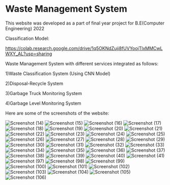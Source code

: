 # Waste Management System

This website was developed as a part of final year project for B.E(Computer Engineering) 2022

Classification Model:

https://colab.research.google.com/drive/1q5OKNdZuji8fUVYoojTlxMMCwLWXY_AL?usp=sharing

Waste Management System with different services integrated as follows:

1)Waste Classification System (Using CNN Model)

2)Disposal-Recycle System

3)Garbage Truck Monitoring System

4)Garbage Level Monitoring System

Here are some of the screenshots of the website:

![Screenshot (14)](https://user-images.githubusercontent.com/60510325/159985771-584b8562-f2bb-45fa-995c-a63bf99d0083.png)
![Screenshot (15)](https://user-images.githubusercontent.com/60510325/159985788-00812bd8-2813-4070-aa0c-a821d92ab387.png)
![Screenshot (16)](https://user-images.githubusercontent.com/60510325/159985794-05274535-cf78-4ef2-8a72-49643289fbe7.png)
![Screenshot (17)](https://user-images.githubusercontent.com/60510325/159985803-a4bb3b8e-8d41-4838-80b2-51dac787c537.png)
![Screenshot (18)](https://user-images.githubusercontent.com/60510325/159985812-3a4ebf4d-235d-4c99-b76f-81de904fdf1f.png)
![Screenshot (19)](https://user-images.githubusercontent.com/60510325/159985828-e4f8884b-ea9c-435b-b8ec-ac3f3fad6d30.png)
![Screenshot (20)](https://user-images.githubusercontent.com/60510325/159985830-4a703ea9-7386-443f-aa1a-8f63d70531f8.png)
![Screenshot (21)](https://user-images.githubusercontent.com/60510325/159985842-69659ad4-ad3b-45c4-976f-d08434422329.png)
![Screenshot (22)](https://user-images.githubusercontent.com/60510325/159985846-4fee4e44-ae52-4ab6-acb0-79ce6d66b34f.png)
![Screenshot (23)](https://user-images.githubusercontent.com/60510325/159985856-b13f54c0-373b-425f-8f9a-44e4438044df.png)
![Screenshot (24)](https://user-images.githubusercontent.com/60510325/159985865-5994b0f5-793c-4928-9a53-99d93cca2010.png)
![Screenshot (25)](https://user-images.githubusercontent.com/60510325/159985871-f0ffb0ca-5b40-4cbe-be34-95c49ed92f5a.png)
![Screenshot (26)](https://user-images.githubusercontent.com/60510325/159985874-0f7e8f46-16f6-4b99-bc90-f2479e84e02f.png)
![Screenshot (27)](https://user-images.githubusercontent.com/60510325/159985876-3bfc43b4-20c3-4c88-aee9-687b1780f404.png)
![Screenshot (28)](https://user-images.githubusercontent.com/60510325/159985878-684072a6-7f04-402f-8573-75723dd4bdad.png)
![Screenshot (29)](https://user-images.githubusercontent.com/60510325/159985882-22860df0-ebe6-46a9-8cb4-55dc3310fe78.png)
![Screenshot (30)](https://user-images.githubusercontent.com/60510325/159985895-8e756d81-96b5-447d-b7e7-ed194efc303b.png)
![Screenshot (31)](https://user-images.githubusercontent.com/60510325/159985899-ed2244a1-d450-412f-9003-d43f3756815e.png)
![Screenshot (32)](https://user-images.githubusercontent.com/60510325/159985915-0dc65c72-7827-4502-bf51-1bb87effcc7a.png)
![Screenshot (33)](https://user-images.githubusercontent.com/60510325/159985924-94d1a55d-7b80-4dc8-8550-61554ea14b68.png)
![Screenshot (34)](https://user-images.githubusercontent.com/60510325/159985941-c916a6a9-d151-4e98-9750-1016dee87b58.png)
![Screenshot (35)](https://user-images.githubusercontent.com/60510325/159985950-d703920e-ac6a-49db-901c-ccc3af948c8b.png)
![Screenshot (36)](https://user-images.githubusercontent.com/60510325/159985957-2d4616d9-dcf5-4154-94c4-00b5b429fcf1.png)
![Screenshot (37)](https://user-images.githubusercontent.com/60510325/159985960-9317529f-176b-4c77-b804-08a2df1fa765.png)
![Screenshot (38)](https://user-images.githubusercontent.com/60510325/159985966-44394024-1f1b-4f22-9f28-664cc2d32940.png)
![Screenshot (39)](https://user-images.githubusercontent.com/60510325/159985971-ae6c32d8-a2da-454d-8262-7af889e6ac4a.png)
![Screenshot (40)](https://user-images.githubusercontent.com/60510325/159985980-a964563a-3a49-4cc1-86ee-1e77a35214f6.png)
![Screenshot (41)](https://user-images.githubusercontent.com/60510325/159985986-b631666e-90a5-4b28-b6dc-af7c697ee0b6.png)
![Screenshot (97)](https://user-images.githubusercontent.com/60510325/159987682-e97e3f9d-5312-43c9-ade4-094296bb37f0.png)
![Screenshot (98)](https://user-images.githubusercontent.com/60510325/159987689-6e65653c-842c-41b8-85e6-3c4c7c1d5fdd.png)
![Screenshot (99)](https://user-images.githubusercontent.com/60510325/159987695-ef07a566-7379-4e31-8360-ecaba73eed3d.png)
![Screenshot (100)](https://user-images.githubusercontent.com/60510325/159987701-ea6eb505-465e-4139-8fb8-d0af05c53f6c.png)
![Screenshot (101)](https://user-images.githubusercontent.com/60510325/159987706-589b6308-aeea-414d-a0d2-1c21e95c58d1.png)
![Screenshot (102)](https://user-images.githubusercontent.com/60510325/159987714-c6ba09a5-b02e-437f-ae8b-4e0f2c54eaa6.png)
![Screenshot (103)](https://user-images.githubusercontent.com/60510325/159987720-c864bc3c-c7d1-4355-baf5-e4f013b65aac.png)
![Screenshot (104)](https://user-images.githubusercontent.com/60510325/159987727-3a09be7c-569f-4429-a83b-3cb891b2eaaf.png)
![Screenshot (105)](https://user-images.githubusercontent.com/60510325/159987730-6df233d6-94de-4976-9008-85bd1abeda6e.png)
![Screenshot (106)](https://user-images.githubusercontent.com/60510325/159987733-90254ae4-4505-442f-95a5-5f6ca1fa8cb7.png)
